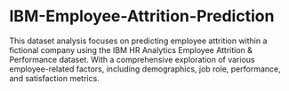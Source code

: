 # IBM-Employee-Attrition-Prediction
This dataset analysis focuses on predicting employee attrition within a fictional company using the IBM HR Analytics Employee Attrition &amp; Performance dataset. With a comprehensive exploration of various employee-related factors, including demographics, job role, performance, and satisfaction metrics.
